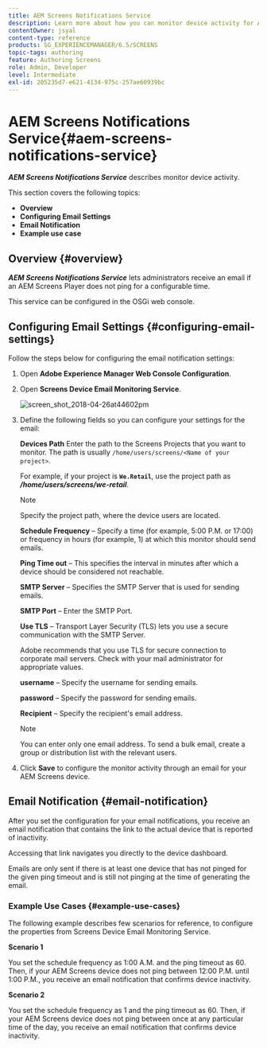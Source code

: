 ```yaml
---
title: AEM Screens Notifications Service
description: Learn more about how you can monitor device activity for AEM Screens.
contentOwner: jsyal
content-type: reference
products: SG_EXPERIENCEMANAGER/6.5/SCREENS
topic-tags: authoring
feature: Authoring Screens
role: Admin, Developer
level: Intermediate
exl-id: 205235d7-e621-4134-975c-257ae60939bc
---
```

# AEM Screens Notifications Service{#aem-screens-notifications-service}

<!--removed from metadata: admitteddomains: @adobe.com;@caesars.com-->

***AEM Screens Notifications Service*** describes monitor device activity.

This section covers the following topics:

* **Overview**
* **Configuring Email Settings**
* **Email Notification**
* **Example use case**

<!-- OBSOLETE NOTE>
>[!CAUTION]
>
>This AEM Screens functionality is only available, if you have installed AEM 6.3.2 Feature Pack 3 or AEM 6.4.1 Screens Feature Pack 1.
>
>To get access to this Feature Pack, contact Adobe Support and request access. After you have permissions you can download it from Package Share. -->

## Overview {#overview}

***AEM Screens Notifications Service*** lets administrators receive an email if an AEM Screens Player does not ping for a configurable time.

This service can be configured in the OSGi web console.

## Configuring Email Settings {#configuring-email-settings}

Follow the steps below for configuring the email notification settings:

1. Open **Adobe Experience Manager Web Console Configuration**.
1. Open **Screens Device Email Monitoring Service**.

   ![screen_shot_2018-04-26at44602pm](assets/screen_shot_2018-04-26at44602pm.png)

1. Define the following fields so you can configure your settings for the email:

   **Devices Path** Enter the path to the Screens Projects that you want to monitor. The path is usually `/home/users/screens/<Name of your project>`.

   For example, if your project is **`We.Retail`**, use the project path as ***/home/users/screens/we-retail***.

   >[!NOTE]
   >
   >Specify the project path, where the device users are located.

   **Schedule Frequency** &ndash; Specify a time (for example, 5:00 P.M. or 17:00) or frequency in hours (for example, 1) at which this monitor should send emails.

   **Ping Time out** &ndash; This specifies the interval in minutes after which a device should be considered not reachable.

   **SMTP Server** &ndash; Specifies the SMTP Server that is used for sending emails.

   **SMTP Port** &ndash; Enter the SMTP Port.

   **Use TLS** &ndash; Transport Layer Security (TLS) lets you use a secure communication with the SMTP Server.

   Adobe recommends that you use TLS for secure connection to corporate mail servers. Check with your mail administrator for appropriate values.

   **username** &ndash; Specify the username for sending emails.

   **password** &ndash; Specify the password for sending emails.

   **Recipient** &ndash; Specify the recipient's email address.

   >[!NOTE]
   >
   >You can enter only one email address. To send a bulk email, create a group or distribution list with the relevant users.

1. Click **Save** to configure the monitor activity through an email for your AEM Screens device.

## Email Notification {#email-notification}

After you set the configuration for your email notifications, you receive an email notification that contains the link to the actual device that is reported of inactivity.

Accessing that link navigates you directly to the device dashboard.

Emails are only sent if there is at least one device that has not pinged for the given ping timeout and is still not pinging at the time of generating the email.

### Example Use Cases {#example-use-cases}

The following example describes few scenarios for reference, to configure the properties from Screens Device Email Monitoring Service.

**Scenario 1**

You set the schedule frequency as 1:00 A.M. and the ping timeout as 60. Then, if your AEM Screens device does not ping between 12:00 P.M. until 1:00 P.M., you receive an email notification that confirms device inactivity.

**Scenario 2**

You set the schedule frequency as 1 and the ping timeout as 60. Then, if your AEM Screens device does not ping between once at any particular time of the day, you receive an email notification that confirms device inactivity.
